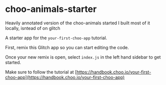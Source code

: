 # choo-animals-starter


Heavily annotated version of the choo-animals started
I built most of it locally, isntead of on glitch

A starter app for the `your-first-choo-app` tutorial.

First, remix this Glitch app so you can start editing the code.

Once your new remix is open, select `index.js` in the left hand sidebar to get started.

Make sure to follow the tutorial at [https://handbook.choo.io/your-first-choo-app](https://handbook.choo.io/your-first-choo-app)

